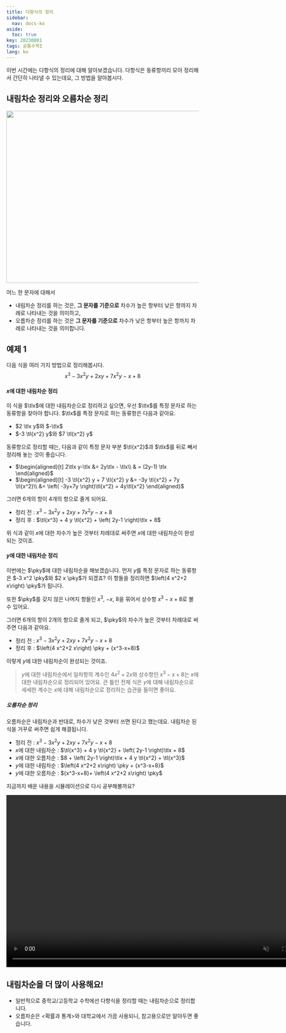 ```yaml
---
title: 다항식의 정리
sidebar:
  nav: docs-ko
aside:
  toc: true
key: 20230801
tags: 공통수학I
lang: ko
---
```


이번 시간에는 다항식의 정리에 대해 알아보겠습니다.
다항식은 동류항끼리 모아 정리해서 간단히 나타낼 수 있는데요, 
그 방법을 알아봅시다.


## 내림차순 정리와 오름차순 정리
<!--<video width="800" height="450" src="media/H11_0102_Scene1.mp4" type="video/mp4" controls>-->
<img width="800" height="450" src="media/H11_0102_Scene1.png">


어느 한 문자에 대해서 

- 내림차순 정리를 하는 것은, **그 문자를 기준으로**
차수가 높은 항부터 낮은 항까지 차례로 나타내는 것을 의미하고,
- 오름차순 정리를 하는 것은  **그 문자를 기준으로**
차수가 낮은 항부터 높은 항까지 차례로 나타내는 것을 의미합니다.

## 예제 1
다음 식을 여러 가지 방법으로 정리해봅시다.
$$x^3-3 x^2 y+2 x y+7 x^2 y-x+8$$

#### $x$에 대한 내림차순 정리
이 식을 $\tlx$에 대한 내림차순으로 정리하고 싶으면,
우선 $\tlx$를 특정 문자로 하는 동류항을 찾아야 합니다.
$\tlx$를 특정 문자로 하는 동류항은 다음과 같아요.

- $2 \tlx y$와 $-\tlx$
- $-3 \tl{x^2} y$와 $7 \tl{x^2} y$


동류항으로 정리할 때는,
다음과 같이 특정 문자 부분 $\tl{x^2}$과
$\tlx$를 뒤로 빼서 정리해 놓는 것이 좋습니다.

- $\begin{aligned}[t]
2\tlx y-\tlx
&= 2y\tlx - \tlx\\
& = (2y-1) \tlx
\end{aligned}$  
- $\begin{aligned}[t]
    -3 \tl{x^2} y + 7 \tl{x^2} y &= -3y \tl{x^2} + 7y \tl{x^2}\\ 
    &= \left( -3y+7y \right)\tl{x^2} = 4y\tl{x^2}
\end{aligned}$

그러면 $6$개의 항이 $4$개의 항으로 줄게 되어요.

* 정리 전 : $x^3-3 x^2 y+2 x y+7 x^2 y-x+8$
* 정리 후 : $\tl{x^3} + 4 y \tl{x^2} + \left( 2y-1 \right)\tlx +  8$

위 식과 같이 $x$에 대한 차수가 높은 것부터 차례대로 써주면 $x$에 대한 내림차순이 완성되는 것이죠.

#### $y$에 대한 내림차순 정리

이번에는 $\pky$에 대한 내림차순을 해보겠습니다. 
먼저 $y$를 특정 문자로 하는 동류항은
$-3 x^2 \pky$와 $2 x \pky$가 되겠죠?
이 항들을 정리하면 $\left(4 x^2+2 x\right) \pky$가 됩니다.

또한 $\pky$를 갖지 않은 나머지 항들인
$x^3$, $-x$, $8$을 묶어서
상수항 ${x^3-x+8}$로 볼 수 있어요.

그러면 6개의 항이 2개의 항으로 줄게 되고,
$\pky$의 차수가 높은 것부터 차례대로 써주면 다음과 같아요.

- 정리 전 : $x^3-3 x^2 y+2 x y+7 x^2 y-x+8$
- 정리 후 : $\left(4 x^2+2 x\right) \pky + {x^3-x+8}$

이렇게 $y$에 대한 내림차순이 완성되는 것이죠.
> $y$에 대한 내림차순에서
일차항의 계수인 $4x^2+2x$와 상수항인 $x^3 - x+8$는 
$x$에 대한 내림차순으로 정리되어 있어요.
큰 틀인 전체 식은 $y$에 대해 내림차순으로
세세한 계수는 $x$에 대해 내림차순으로
정리하는 습관을 들이면 좋아요.


##### 오름차순 정리
오름차순은 내림차순과 반대로, 차수가 낮은 것부터 쓰면 된다고 했는데요.
내림차순 된 식을 거꾸로 써주면 쉽게 해결됩니다.
- 정리 전 : $x^3-3 x^2 y+2 x y+7 x^2 y-x+8$
- $x$에 대한 내림차순 : $\tl{x^3} + 4 y \tl{x^2} + \left( 2y-1 \right)\tlx +  8$
- $x$에 대한 오름차순 : $8 + \left( 2y-1 \right)\tlx  + 4 y \tl{x^2} +  \tl{x^3}$
- $y$에 대한 내림차순 : $\left(4 x^2+2 x\right) \pky +  {x^3-x+8}$
- $y$에 대한 오름차순 : ${x^3-x+8}+ \left(4 x^2+2 x\right) \pky$

지금까지 배운 내용을 시뮬레이션으로 다시 공부해볼까요?

<video width="800" height="450" controls src="media/H11_0102_Scene2.mp4" autoplay muted></video>


## 내림차순을 더 많이 사용해요!
* 일반적으로 중학교/고등학교 수학에선 다항식을 정리할 때는 내림차순으로 정리합니다.
* 오름차순은 <확률과 통계>와 대학교에서 가끔 사용되니, 참고용으로만 알아두면 좋습니다.
